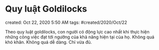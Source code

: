 ---
---

# Quy luật Goldilocks

created: Oct 22, 2020 5:50 AM
tags: #created/2020/Oct/22

Theo quy luật goldilocks, con người có động lực cao nhất khi thực hiện những công việc đạt tới ngưỡng của khả năng hiện tại của họ. Không quá khó khăn. Không quá dễ dàng. Chỉ vừa đủ.